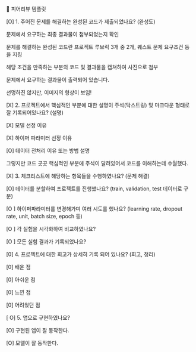 <aside> 🤔 피어리뷰 템플릿 

[O] 1. 주어진 문제를 해결하는 완성된 코드가 제출되었나요? (완성도) 

문제에서 요구하는 최종 결과물이 첨부되었는지 확인 

문제를 해결하는 완성된 코드란 프로젝트 루브릭 3개 중 2개, 퀘스트 문제 요구조건 등을 지칭  

해당 조건을 만족하는 부분의 코드 및 결과물을 캡쳐하여 사진으로 첨부 

문제에서 요구하는 결과물이 출력되어 있습니다. 

 

선명하진 않지만, 이미지의 형상이 보임! 

 

[X] 2. 프로젝트에서 핵심적인 부분에 대한 설명이 주석(닥스트링) 및 마크다운 형태로 잘 기록되어있나요? (설명) 

[X] 모델 선정 이유 

[X] 하이퍼 파라미터 선정 이유 

[O] 데이터 전처리 이유 또는 방법 설명 

그렇지만 코드 곳곳 핵심적인 부분에 주석이 달려있어서 코드를 이해하는데 수월했다. 

 

[X] 3. 체크리스트에 해당하는 항목들을 수행하였나요? (문제 해결) 

[O] 데이터를 분할하여 프로젝트를 진행했나요? (train, validation, test 데이터로 구분) 

[O ] 하이퍼파라미터를 변경해가며 여러 시도를 했나요? (learning rate, dropout rate, unit, batch size, epoch 등) 

[O ] 각 실험을 시각화하여 비교하였나요? 

[O ] 모든 실험 결과가 기록되었나요? 

[0] 4. 프로젝트에 대한 회고가 상세히 기록 되어 있나요? (회고, 정리) 

[0] 배운 점 

[0] 아쉬운 점 

[0] 느낀 점 

[0] 어려웠던 점 

[ O] 5. 앱으로 구현하였나요? 

[O] 구현된 앱이 잘 동작한다. 

[O] 모델이 잘 동작한다. </aside> 
